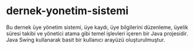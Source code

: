 # dernek-yonetim-sistemi
Bu dernek üye yönetim sistemi, üye kaydı, üye bilgilerini düzenleme, üyelik süresi takibi ve yönetici atama gibi temel işlevleri içeren bir Java projesidir. Java Swing kullanarak basit bir kullanıcı arayüzü oluşturulmuştur.
